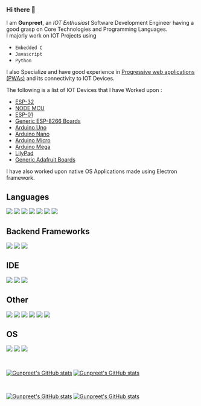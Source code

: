 ### Hi there 👋

I am **Gunpreet**, an *IOT Enthusiast* Software Development Engineer having a good grasp on Core Technologies and Programming Languages.  
I majorly work on IOT Projects using 
- `Embedded C` 
- `Javascript`
- `Python`

I also Specialize and have good experience in [Progressive web applications (PWAs)]() and its connectivity to IOT Devices.  

The following is a list of IOT Devices that I have Worked upon :
- [ESP-32]()
- [NODE MCU]()
- [ESP-01]()
- [Generic ESP-8266 Boards]()
- [Arduino Uno]()
- [Arduino Nano]()
- [Arduino Micro]()
- [Arduino Mega]()
- [LilyPad]()
- [Generic Adafruit Boards]()

I have also worked upon native OS Applications made using Electron framework.

## Languages
<img src="https://img.shields.io/badge/javascript-%23323330.svg?style=for-the-badge&logo=javascript&logoColor=%23F7DF1E"> 

<img src="https://img.shields.io/badge/python-3670A0?style=for-the-badge&logo=python&logoColor=ffdd54">

<img src="https://img.shields.io/badge/Embedded C-%23239120.svg?style=for-the-badge&logo=Arduino&logoColor=white">

<img src="https://img.shields.io/badge/c++-%2300599C.svg?style=for-the-badge&logo=c%2B%2B&logoColor=white"> 

<img src="https://img.shields.io/badge/java-%23ED8B00.svg?style=for-the-badge&logo=java&logoColor=white"> 

<img src="https://img.shields.io/badge/html5-%23E34F26.svg?style=for-the-badge&logo=html5&logoColor=white"> 

<img src="https://img.shields.io/badge/css3-%231572B6.svg?style=for-the-badge&logo=css3&logoColor=white"> 


## Backend Frameworks 
<img src="https://img.shields.io/badge/express.js-%23404d59.svg?style=for-the-badge&logo=express&logoColor=%2361DAFB"> 

<img src="https://img.shields.io/badge/node.js-6DA55F?style=for-the-badge&logo=node.js&logoColor=white"> 

<img src="https://img.shields.io/badge/php-%23777BB4.svg?style=for-the-badge&logo=php&logoColor=white">

## IDE
<img src="https://img.shields.io/badge/VS%20Code-%230082cf.svg?style=for-the-badge&logo=visual-studio&logoColor=white"> <img src="https://img.shields.io/badge/NeoVim-%2357A143.svg?&style=for-the-badge&logo=neovim&logoColor=white">  <img src="https://img.shields.io/badge/Arduino%20IDE-%231b8f96.svg?&style=for-the-badge&logo=Arduino&logoColor=white"> 


## Other
<img src="https://img.shields.io/badge/Bash-%23121011.svg?style=for-the-badge&logo=GNU Bash&logoColor=white">  <img src="https://img.shields.io/badge/docker-%230db7ed.svg?style=for-the-badge&logo=docker&logoColor=white">  <img src="https://img.shields.io/badge/Postman-FF6C37?style=for-the-badge&logo=postman&logoColor=white">  <img src="https://img.shields.io/badge/git-%23F05033.svg?style=for-the-badge&logo=git&logoColor=white">  <img src="https://img.shields.io/badge/github-%23121011.svg?style=for-the-badge&logo=github&logoColor=white"> <img src="https://img.shields.io/badge/gitlab-%23F08533.svg?style=for-the-badge&logo=gitlab&logoColor=white">


## OS
<img src="https://img.shields.io/badge/Ubuntu-E95420?style=for-the-badge&logo=ubuntu&logoColor=white"> 
<img src="https://img.shields.io/badge/Windows-0078D6?style=for-the-badge&logo=windows&logoColor=white">
<img src="https://img.shields.io/badge/Kali-%23121011?style=for-the-badge&logo=kalilinux&logoColor=white"> 

&nbsp;  

[![Gunpreet's GitHub stats](https://github-readme-stats.vercel.app/api?username=gunnnu&theme=monokai&bg_color=00000020&hide_border=true&show_icons=true&hide=stars)](https://github.com/gunnnu#gh-dark-mode-only)
[![Gunpreet's GitHub stats](https://github-readme-stats.vercel.app/api?username=gunnnu&theme=buefy&bg_color=FFFFFF80&hide_border=true&show_icons=true&hide=stars)](https://github.com/gunnnu#gh-light-mode-only)

&nbsp; 

[![Gunpreet's GitHub stats](https://github-readme-stats.vercel.app/api/top-langs?username=gunnnu&theme=monokai&bg_color=00000020&hide_border=true&layout=compact)](https://github.com/gunnnu#gh-dark-mode-only)
[![Gunpreet's GitHub stats](https://github-readme-stats.vercel.app/api/top-langs?username=gunnnu&theme=buefy&bg_color=FFFFFF80&hide_border=true&&layout=compact)](https://github.com/gunnnu#gh-light-mode-only)

<!--
stars,commits,prs,issues,contribs
**gunnnu/gunnnu** is a ✨ _special_ ✨ repository because its `README.md` (this file) appears on your GitHub profile.

Here are some ideas to get you started:

- 🔭 I’m currently working on ...
- 🌱 I’m currently learning ...
- 👯 I’m looking to collaborate on ...
- 🤔 I’m looking for help with ...
- 💬 Ask me about ...
- 📫 How to reach me: ...
- 😄 Pronouns: ...
- ⚡ Fun fact: ...
-->

